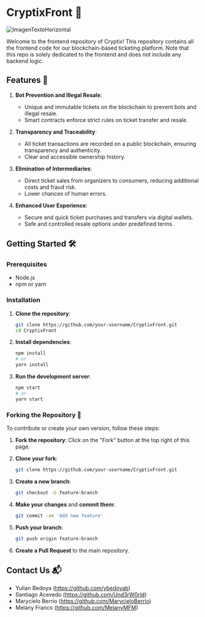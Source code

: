 # CryptixFront 🚀
![ImagenTextoHorizontal](https://github.com/ashensoftware/CryptixFront/assets/72664432/bf32a7a6-b06c-4d18-ba44-0066e5168b14)

Welcome to the frontend repository of Cryptix! This repository contains all the frontend code for our blockchain-based ticketing platform. Note that this repo is solely dedicated to the frontend and does not include any backend logic.

## Features 🌟
1. **Bot Prevention and Illegal Resale**:
   - Unique and immutable tickets on the blockchain to prevent bots and illegal resale.
   - Smart contracts enforce strict rules on ticket transfer and resale.

2. **Transparency and Traceability**:
   - All ticket transactions are recorded on a public blockchain, ensuring transparency and authenticity.
   - Clear and accessible ownership history.

3. **Elimination of Intermediaries**:
   - Direct ticket sales from organizers to consumers, reducing additional costs and fraud risk.
   - Lower chances of human errors.

4. **Enhanced User Experience**:
   - Secure and quick ticket purchases and transfers via digital wallets.
   - Safe and controlled resale options under predefined terms.

## Getting Started 🛠️
### Prerequisites
- Node.js
- npm or yarn

### Installation
1. **Clone the repository**:
    ```bash
    git clone https://github.com/your-username/CryptixFront.git
    cd CryptixFront
    ```
2. **Install dependencies**:
    ```bash
    npm install
    # or
    yarn install
    ```

3. **Run the development server**:
    ```bash
    npm start
    # or
    yarn start
    ```

### Forking the Repository 🍴
To contribute or create your own version, follow these steps:
1. **Fork the repository**: Click on the "Fork" button at the top right of this page.
2. **Clone your fork**:
    ```bash
    git clone https://github.com/your-username/CryptixFront.git
    ```
3. **Create a new branch**:
    ```bash
    git checkout -b feature-branch
    ```

4. **Make your changes** and **commit them**:
    ```bash
    git commit -am 'Add new feature'
    ```

5. **Push your branch**:
    ```bash
    git push origin feature-branch
    ```

6. **Create a Pull Request** to the main repository.

## Contact Us 📬
- Yulian Bedoya (https://github.com/ybedoyab)
- Santiago Acevedo (https://github.com/Und3rW0rld)
- Marycielo Berrio (https://github.com/MarycieloBerrio)
- Melany Franco (https://github.com/MelanyMFM)

